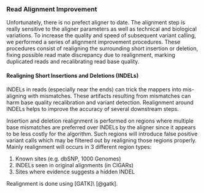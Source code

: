 ### Read Alignment Improvement

Unfortunately, there is no prefect aligner to date. The alignment step is really sensitive to the aligner parameters as well as technical and biological variations. To increase the quality and speed of subsequent variant calling, we performed a series of alignment improvement procedures. These procedures consist of realigning the surrounding short insertion or deletion, fixing possible read mate discrepancy due to realignment, marking duplicated reads and recalibrating read base quality.

#### Realigning Short Insertions and Deletions (INDELs)

INDELs in reads (especially near the ends) can trick the mappers into mis-aligning with mismatches. These artifacts resulting from mismatches can harm base quality recalibration and variant detection. Realignment around INDELs helps to improve the accuracy of several downstream steps.

Insertion and deletion realignment is performed on regions where multiple base mismatches are preferred over INDELs by the aligner since it appears to be less costly for the algorithm. Such regions will introduce false positive variant calls which may be filtered out by realigning those regions properly. Mainly realignment will occurs in 3 different region types:

1. Known sites (e.g. dbSNP, 1000 Genomes)
2. INDELs seen in original alignments (in CIGARs)
3. Sites where evidence suggests a hidden INDEL

Realignment is done using [GATK]\ [@gatk].
